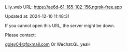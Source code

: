 Lily_web URL: https://ae6d-61-165-102-156.ngrok-free.app

Updated at: 2024-12-10 11:48:31

If you cannot open this URL, the server might be down.

Please contact: 

goley04@foxmail.com Or Wechat:GL_yeaH